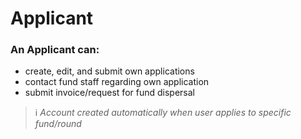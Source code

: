 # Applicant

### An **Applicant** can:

* create, edit, and submit own applications
* contact fund staff regarding own application
* submit invoice/request for fund dispersal

> ℹ️ _Account created automatically when user applies to specific fund/round_
